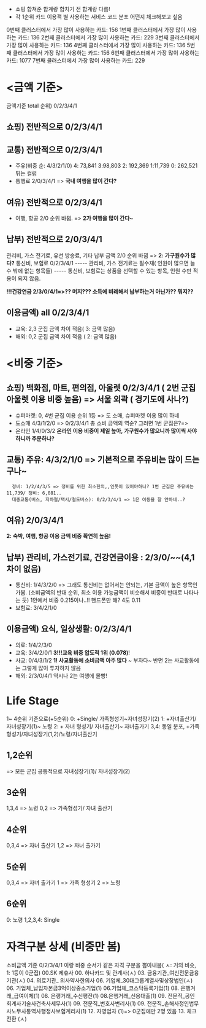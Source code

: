 - 쇼핑 합쳐준 합계랑 합치기 전 합계랑 다름!
- 각 1순위 카드 이용객 별 사용하는 서비스 코드 분포 어떤지 체크해보고 싶음

0번째 클러스터에서 가장 많이 사용하는 카드: 156
1번째 클러스터에서 가장 많이 사용하는 카드: 136
2번째 클러스터에서 가장 많이 사용하는 카드: 229
3번째 클러스터에서 가장 많이 사용하는 카드: 136
4번째 클러스터에서 가장 많이 사용하는 카드: 136
5번째 클러스터에서 가장 많이 사용하는 카드: 156
6번째 클러스터에서 가장 많이 사용하는 카드: 1077
7번째 클러스터에서 가장 많이 사용하는 카드: 229



# <금액 기준>
금액기준 total 순위) 0/2/3/4/1

## 쇼핑) 전반적으로 0/2/3/4/1
## 교통) 전반적으로 0/2/3/4/1
- 주유(비중 순: 4/3/2/1/0) 4: 73,841 3:98,803 2: 192,369  1:11,739 0: 262,521
튀는 컬럼
- 통행료 2/0/3/4/1 => **국내 여행을 많이 간다?**
## 여유) 전반적으로 0/2/3/4/1
- 여행, 항공 2/0 순위 바뀜. => **2가 여행을 많이 간다~**
## 납부) 전반적으로 2/0/3/4/1
관리비, 가스 전기료, 유선 방송료, 기타 납부 금액  2/0 순위 바뀜 => **2: 가구원수가 많다?**
통신비, 보험료 0/2/3/4/1
----- 관리비, 가스 전기료는 필수재( 인원이 많으면 늘 수 밖에 없는 항목들)
----- 통신비, 보험료는 상품을 선택할 수 있는 항목, 인원 수만 적용이 되지 않음.

**!!!건강연금 2/3/0/4/1=>?? 머지??? 소득에 비례해서 납부하는거 아닌가?? 뭐지??**
## 이용금액) all 0/2/3/4/1
- 교육: 2,3 군집 금액 차이 적음( 3: 금액 많음)
- 해외: 0,2 군집 금액 차이 적음 ( 2: 금액 많음)
# <비중 기준>
## 쇼핑) 백화점, 마트, 편의점, 아울렛 0/2/3/4/1 ( 2번 군집 아울렛 이용 비중 높음) => **서울 외곽 ( 경기도에 사나?)**
- 슈퍼마켓: 0, 4번 군집 이용 순위 1등 => 도 소매, 슈퍼마켓 이용 많이 하네
- 도소매 4/3/1/2/0 => 0/2/3/4/1 총 소비 금액의 역순? 그러면 1번 군집은?=>
- 온라인 1/4/0/3/2 **온라인 이용 비중이 제일 높아, 가구원수가 많으니까 많이씩 사야하니까 주문하나?**

## 교통) 주유: 4/3/2/1/0 => 기본적으로 주유비는 많이 드는 구나~ 
      정비: 1/2/4/3/5 => 정비를 위한 최소한의,,인풋이 있어야하나? 1번 군집은 주유비는 11,739/ 정비: 6,081..
      대중교통(버스, 지하철/택시/철도버스): 0/2/3/4/1 => 1은 이동을 잘 안하네..?
## 여유) 2/0/3/4/1
**2: 숙박, 여행, 항공 이용 금액 비중 확연히 높음!**
## 납부) 관리비, 가스전기료, 건강연금이용 : 2/3/0/~~(4,1 차이 없음) 
- 통신비: 1/4/3/2/0 => 그래도 통신비는 없어서는 안되는, 기본 금액이 높은 항목인가봄. (소비금액의 반대 순위, 최소 이용 가능금액이 비슷해서 비중이 반대로 나타나는 듯) 1안에서 비중 0.215이나..!! 핸드폰만 해? 4도 0.11
- 보험료: 3/4/2/1/0
## 이용금액) 요식, 일상생활: 0/2/3/4/1
- 의료: 1/4/2/3/0 
- 교육: 3/4/2/0/1 **3!!!교육 비중 압도적 1위 (0.078)**!
- 사교: 0/4/3/1/2 **1! 사교활동에 소비금액 아주 많다** ~ 부자다~ 반면 2는 사교활동에는 그렇게 많이 투자하지 않음
- 해외: 2/3/0/4/1 역시나 2는 여행에 몰빵!
# Life Stage
1~ 4순위 기준으로(+5순위)
0: +Single/ 가족형성기~자녀성장기(2)
1: +자녀출산기/ 자녀성장기(1)~ 노령
2: + 자녀 형성기/ 자녀출산기~ 자녀출가기
3,4: 동일 분포, +가족 형성기/자녀성장기(1,2)/노령/자녀출산기
## 1,2순위
=> 모든 군집 공통적으로 자녀성장기(1)/ 자녀성장기(2)
## 3순위
1,3,4 => 노령
0,2 => 가족형성기/ 자녀 출산기
## 4순위
0,3,4 => 자녀 출산기
1,2 => 자녀 출가기
## 5순위
0,3,4 => 자녀 출가기
1 => 가족 형성기
2 => 노령
## 6순위
0: 노령
1,2,3,4: Single
# 자격구분 상세 (비중만 봄)
소비금액 기준 0/2/3/4/1 이랑 비중 순서가 같은 자격 구분을 뽑아내봄( ㅅ: 거의 비슷, 1: 1등이 0군집)
00.SK 제휴사
00. 하나카드 및 관계사(ㅅ)
03. 금융기관_여신전문금융기관(ㅅ)
04. 의료기관_ 의사약사한의사
06. 기업체_30대그룹계열사및상장법인(ㅅ)
06. 기업체_납입자본금3억이상중소기업(1)
06.기업체_코스닥등록기업(1)
08. 은행거래_급여이체(1)
08. 은랭거래_수신평잔(1)
08.은행거래_신용대출(1)
09. 전문직_공인회계사기술사건축사세무사(1)
09. 전문직_변호사변리사(1)
09. 전문직_손해사정인법무사노무사통역사행정사보험계리사(1)
12. 자영업자 (1)=> 0군집에만 2명 있음
13. 체크전환 (ㅅ)
